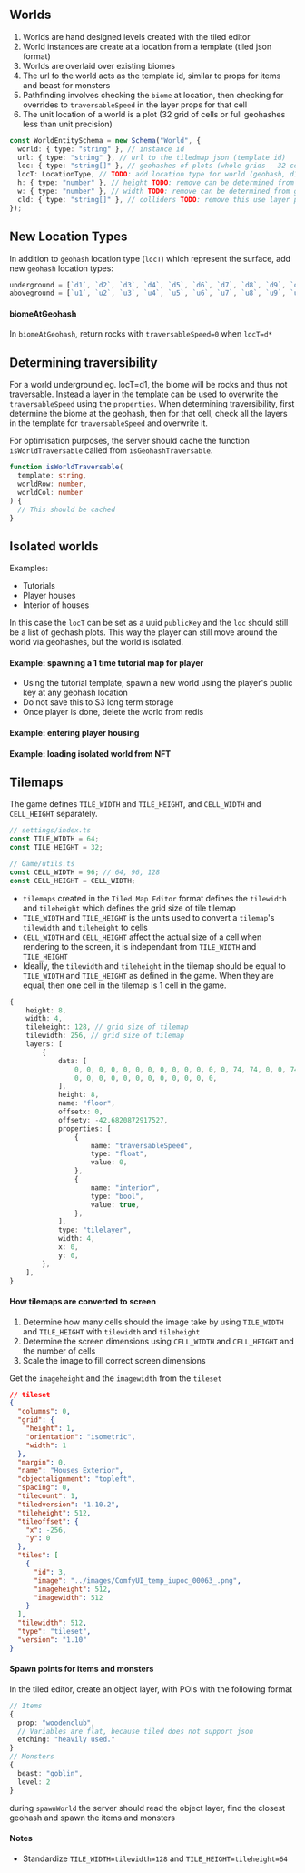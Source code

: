 ## Worlds

1. Worlds are hand designed levels created with the tiled editor
2. World instances are create at a location from a template (tiled json format)
3. Worlds are overlaid over existing biomes
4. The url fo the world acts as the template id, similar to props for items and beast for monsters
5. Pathfinding involves checking the `biome` at location, then checking for overrides to `traversableSpeed` in the layer props for that cell
6. The unit location of a world is a plot (32 grid of cells or full geohashes less than unit precision)

```ts
const WorldEntitySchema = new Schema("World", {
  world: { type: "string" }, // instance id
  url: { type: "string" }, // url to the tiledmap json (template id)
  loc: { type: "string[]" }, // geohashes of plots (whole grids - 32 cells)
  locT: LocationType, // TODO: add location type for world (geohash, d1, u1, ....)
  h: { type: "number" }, // height TODO: remove can be determined from geohash
  w: { type: "number" }, // width TODO: remove can be determined from geohash
  cld: { type: "string[]" }, // colliders TODO: remove this use layer properties
});
```

## New Location Types

In addition to `geohash` location type (`locT`) which represent the surface, add new `geohash` location types:

```ts
underground = [`d1`, `d2`, `d3`, `d4`, `d5`, `d6`, `d7`, `d8`, `d9`, `d10`];
aboveground = [`u1`, `u2`, `u3`, `u4`, `u5`, `u6`, `u7`, `u8`, `u9`, `u10`];
```

#### biomeAtGeohash

In `biomeAtGeohash`, return rocks with `traversableSpeed=0` when `locT=d*`

## Determining traversibility

For a world underground eg. locT=d1, the biome will be rocks and thus not traversable. Instead a layer in the template can be used to overwrite the `traversableSpeed` using the `properties`. When determining traversibility, first determine the biome at the geohash, then for that cell, check all the layers in the template for `traversableSpeed` and overwrite it.

For optimisation purposes, the server should cache the function `isWorldTraversable` called from `isGeohashTraversable`.

```ts
function isWorldTraversable(
  template: string,
  worldRow: number,
  worldCol: number
) {
  // This should be cached
}
```

## Isolated worlds

Examples:

- Tutorials
- Player houses
- Interior of houses

In this case the `locT` can be set as a uuid `publicKey` and the `loc` should still be a list of geohash plots. This way the player can still move around the world via geohashes, but the world is isolated.

#### Example: spawning a 1 time tutorial map for player

- Using the tutorial template, spawn a new world using the player's public key at any geohash location
- Do not save this to S3 long term storage
- Once player is done, delete the world from redis

#### Example: entering player housing

#### Example: loading isolated world from NFT

## Tilemaps

The game defines `TILE_WIDTH` and `TILE_HEIGHT`, and `CELL_WIDTH` and `CELL_HEIGHT` separately.

```ts
// settings/index.ts
const TILE_WIDTH = 64;
const TILE_HEIGHT = 32;

// Game/utils.ts
const CELL_WIDTH = 96; // 64, 96, 128
const CELL_HEIGHT = CELL_WIDTH;
```

- `tilemaps` created in the `Tiled Map Editor` format defines the `tilewidth` and `tileheight` which defines the grid size of tile tilemap
- `TILE_WIDTH` and `TILE_HEIGHT` is the units used to convert a `tilemap`'s `tilewidth` and `tileheight` to cells
- `CELL_WIDTH` and `CELL_HEIGHT` affect the actual size of a cell when rendering to the screen, it is independant from `TILE_WIDTH` and `TILE_HEIGHT`
- Ideally, the `tilewidth` and `tileheight` in the tilemap should be equal to `TILE_WIDTH` and `TILE_HEIGHT` as defined in the game. When they are equal, then one cell in the tilemap is 1 cell in the game.

```ts
{
    height: 8,
    width: 4,
    tileheight: 128, // grid size of tilemap
    tilewidth: 256, // grid size of tilemap
    layers: [
        {
            data: [
                0, 0, 0, 0, 0, 0, 0, 0, 0, 0, 0, 0, 0, 74, 74, 0, 0, 74, 74, 0,
                0, 0, 0, 0, 0, 0, 0, 0, 0, 0, 0, 0,
            ],
            height: 8,
            name: "floor",
            offsetx: 0,
            offsety: -42.6820872917527,
            properties: [
                {
                    name: "traversableSpeed",
                    type: "float",
                    value: 0,
                },
                {
                    name: "interior",
                    type: "bool",
                    value: true,
                },
            ],
            type: "tilelayer",
            width: 4,
            x: 0,
            y: 0,
        },
    ],
}
```

#### How tilemaps are converted to screen

1. Determine how many cells should the image take by using `TILE_WIDTH` and `TILE_HEIGHT` with `tilewidth` and `tileheight`
2. Determine the screen dimensions using `CELL_WIDTH` and `CELL_HEIGHT` and the number of cells
3. Scale the image to fill correct screen dimensions

Get the `imageheight` and the `imagewidth` from the `tileset`

```json
// tileset
{
  "columns": 0,
  "grid": {
    "height": 1,
    "orientation": "isometric",
    "width": 1
  },
  "margin": 0,
  "name": "Houses Exterior",
  "objectalignment": "topleft",
  "spacing": 0,
  "tilecount": 1,
  "tiledversion": "1.10.2",
  "tileheight": 512,
  "tileoffset": {
    "x": -256,
    "y": 0
  },
  "tiles": [
    {
      "id": 3,
      "image": "../images/ComfyUI_temp_iupoc_00063_.png",
      "imageheight": 512,
      "imagewidth": 512
    }
  ],
  "tilewidth": 512,
  "type": "tileset",
  "version": "1.10"
}
```

#### Spawn points for items and monsters

In the tiled editor, create an object layer, with POIs with the following format

```ts
// Items
{
  prop: "woodenclub",
  // Variables are flat, because tiled does not support json
  etching: "heavily used."
}
// Monsters
{
  beast: "goblin",
  level: 2
}
```

during `spawnWorld` the server should read the object layer, find the closest geohash and spawn the items and monsters

#### Notes

- Standardize `TILE_WIDTH=tilewidth=128` and `TILE_HEIGHT=tileheight=64`
